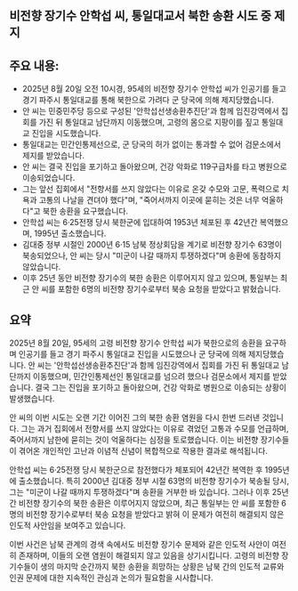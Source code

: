## 비전향 장기수 안학섭 씨, 통일대교서 북한 송환 시도 중 제지

## 주요 내용:
*   2025년 8월 20일 오전 10시경, 95세의 비전향 장기수 안학섭 씨가 인공기를 들고 경기 파주시 통일대교를 통해 북한으로 가려다 군 당국에 의해 제지당했습니다.
*   안 씨는 민중민주당 등으로 구성된 '안학섭선생송환추진단'과 함께 임진강역에서 집회를 가진 뒤 통일대교 남단까지 이동했으며, 고령의 몸으로 지팡이를 짚고 통일대교 진입을 시도했습니다.
*   통일대교는 민간인통제선으로, 군 당국의 허가 없이는 통과할 수 없어 검문소에서 제지를 받았습니다.
*   안 씨는 결국 진입을 포기하고 돌아왔으며, 건강 악화로 119구급차를 타고 병원으로 이송되었습니다.
*   그는 앞선 집회에서 "전향서를 쓰지 않았다는 이유로 온갖 수모와 고문, 폭력으로 치욕과 고통의 나날을 견뎌야 했다"며, "죽어서까지 이곳에 묻히는 것은 너무 억울하다"고 북한 송환을 요구했습니다.
*   안학섭 씨는 6·25전쟁 당시 북한군에 입대하여 1953년 체포된 후 42년간 복역했으며, 1995년 출소했습니다.
*   김대중 정부 시절인 2000년 6·15 남북 정상회담을 계기로 비전향 장기수 63명이 북송되었으나, 안 씨는 당시 "미군이 나갈 때까지 투쟁하겠다"며 송환에 동참하지 않았습니다.
*   이후 25년 동안 비전향 장기수의 북한 송환은 이루어지지 않고 있으며, 통일부는 최근 안 씨를 포함한 6명의 비전향 장기수로부터 북송 요청을 받았다고 밝혔습니다.

## 요약
2025년 8월 20일, 95세의 고령 비전향 장기수 안학섭 씨가 북한으로의 송환을 요구하며 인공기를 들고 경기 파주시 통일대교 진입을 시도했으나 군 당국에 의해 제지당했습니다. 안 씨는 '안학섭선생송환추진단'과 함께 임진강역에서 집회를 가진 뒤 통일대교 남단까지 이동했으며, 민간인통제선인 통일대교를 넘으려 했으나 검문소에서 제지를 받았습니다. 결국 그는 진입을 포기하고 돌아왔으며, 건강 악화로 병원으로 이송되는 상황이 발생했습니다.

안 씨의 이번 시도는 오랜 기간 이어진 그의 북한 송환 염원을 다시 한번 드러낸 것입니다. 그는 과거 집회에서 전향서를 쓰지 않았다는 이유로 겪었던 고통과 수모를 언급하며, 죽어서까지 남한에 묻히는 것이 억울하다는 심정을 토로했습니다. 이는 비전향 장기수들이 겪어온 개인적인 고난과 이념적 신념이 복합적으로 작용한 결과로 해석됩니다.

안학섭 씨는 6·25전쟁 당시 북한군으로 참전했다가 체포되어 42년간 복역한 후 1995년에 출소했습니다. 특히 2000년 김대중 정부 시절 63명의 비전향 장기수가 북송될 당시, 그는 "미군이 나갈 때까지 투쟁하겠다"며 송환을 거부한 바 있습니다. 그러나 이후 25년간 비전향 장기수의 북한 송환은 이루어지지 않았으며, 최근 통일부는 안 씨를 포함한 6명의 비전향 장기수로부터 북송 요청을 받았다고 밝혀 이 문제가 여전히 해결되지 않은 인도적 사안임을 보여주고 있습니다.

이번 사건은 남북 관계의 경색 속에서도 비전향 장기수 문제와 같은 인도적 사안이 여전히 존재하며, 이들의 오랜 염원이 해결되지 않고 있음을 상기시킵니다. 고령의 비전향 장기수들이 생의 마지막 순간까지 북한 송환을 희망하는 상황은 남북 간의 인도적 교류와 인권 문제에 대한 지속적인 관심과 논의가 필요함을 시사합니다.